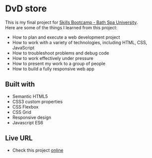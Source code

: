  # DvD store

This is my final project for [Skills Bootcamp - Bath Spa University](https://www.bathspa.ac.uk/news-and-events/news/skills-bootcamps/).<br/>
Here are some of the things I learned from this project:
 - How to plan and execute a web development project
 - How to work with a variety of technologies, including HTML, CSS, JavaScript
 - How to troubleshoot problems and debug code
 - How to work effectively under pressure
 - How to present my work to a group of people
 - How to build a fully responsive web app

## Built with

- Semantic HTML5
- CSS3 custom properties
- CSS Flexbox
- CSS Grid
- Responsive design
- Javascript ES6
  
## Live URL

- Check this project [online](https://alfo-code.github.io/dvd-store/)


 
